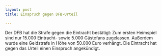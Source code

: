 ```yaml
---
layout: post
title: Einspruch gegen DFB-Urteil

---
```


Der DFB hat die Strafe gegen die Eintracht bestätigt: Zum ersten Heimspiel sind nur 15.000 Eintracht- sowie 5.000 Gästefans zugelassen. Außerdem wurde eine Geldstrafe in Höhe von 50.000 Euro verhängt. Die Eintracht hat gegen das Urteil einen Einspruch angekündigt.



